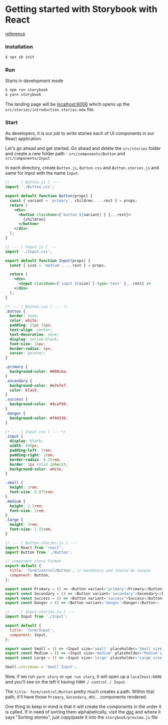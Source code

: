 # Getting started with Storybook with React

[reference](https://storybook.js.org/docs/react/get-started/install)

### Installation

```bash
$ npx sb init
```

### Run

Starts in development mode

```bash
$ npm run storybook
$ yarn storybook
```

The landing page will be [localhost:6006](http://localhost:6006/?path=/story/example-introduction--page) which opens up the `src/stories/introduction.stories.mdx` file.

### Start

As developers, it is our job to write stories each of UI components in our React application.

Let's go ahead and get started.
Go ahead and delete the `src/stories` folder and create a new folder path - `src/components/Button` and `src/components/Input`

In each directory, create `Button.js`, `Button.css` and `Button.stories.js` and same for Input with the name `Input`.

```jsx
// --- [ Button.js ] ---
import './Button.css';

export default function Button(props) {
  const { variant = 'primary', children, ...rest } = props;
  return (
    <div>
      <button className={`button ${variant}`} {...rest}>
        {children}
      </button>
    </div>
  );
}

// --- [ Input.js ] ---
import './Input.css';

export default function Input(props) {
  const { size = 'medium', ...rest } = props;

  return (
    <div>
      <input className={`input ${size}`} type='text' {...rest} />
    </div>
  );
}

```

```css
/* --- [ Button.css ] --- */
.button {
  border: none;
  color: white;
  padding: 15px 32px;
  text-align: center;
  text-decoration: none;
  display: inline-block;
  font-size: 16px;
  border-radius: 4px;
  cursor: pointer;
}

.primary {
  background-color: #008cba;
}
.secondary {
  background-color: #e7e7e7;
  color: black;
}
.success {
  background-color: #4caf50;
}
.danger {
  background-color: #f44336;
}

/* --- [ Input.css ] --- */
.input {
  display: block;
  width: 400px;
  padding-left: 1rem;
  padding-right: 1rem;
  border-radius: 0.25rem;
  border: 1px solid inherit;
  background-color: white;
}

.small {
  height: 2rem;
  font-size: 0.875rem;
}
.medium {
  height: 2.5rem;
  font-size: 1rem;
}
.large {
  height: 3rem;
  font-size: 1.25rem;
}
```

```javascript
// --- [ Button.stories.js ] ---
import React from 'react';
import Button from './Button';

// component story format
export default {
  title: 'form/control/Button', // mandatory and should be unique
  component: Button,
};

export const Primary = () => <Button variant='primary'>Primary</Button>;
export const Secondary = () => <Button variant='secondary'>Secondary</Button>;
export const Success = () => <Button variant='success'>Success</Button>;
export const Danger = () => <Button variant='danger'>Danger</Button>;

// --- [ Input.stories.js ] ---
import Input from './Input';

export default {
  title: 'form/Input',
  component: Input,
};

export const Small = () => <Input size='small' placeholder='Small size' />;
export const Medium = () => <Input size='medium' placeholder='Medium size' />;
export const Large = () => <Input size='large' placeholder='Large size' />;

Small.storyName = 'Small Input';

```

Now, if we run `yarn story` or `npm run story`, it will open up a `localhost:6006` and you'll see on the left it having `FORM / control / Input`.

The `title: form/control/Button` pretty much creates a path.
Within that path, it'll have those `Primary`, `Secondary`, etc... components rendered.

One thing to keep in mind is that it will create the components in the order it is called. If in need of sorting them alphabetically, visit the [doc](https://storybook.js.org/docs/react/writing-stories/naming-components-and-hierarchy) and where it says "Sorting stories", just copy/paste it into the `storybook/preview.js` file
